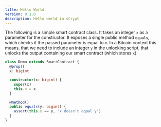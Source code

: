 ```yaml
---
title: Hello World
version: 0.1.0
description: Hello world in sCrypt
---
```


The following is a simple smart contract class. It takes an integer `x` as a parameter for the constructor.
It exposes a single public method `equals`, which checks if the passed parameter is equal to `x`.
In a Bitcoin context this means, that we need to include an integer `y` in the unlocking script, that unlocks the output containing our smart contract (which stores `x`).

```typescript
class Demo extends SmartContract {
  @prop()
  x: bigint

  constructor(x: bigint) {
    super(x)
    this.x = x
  }

  @method()
  public equals(y: bigint) {
    assert(this.x == y, "x doesn't equal y")
  }
}
```
